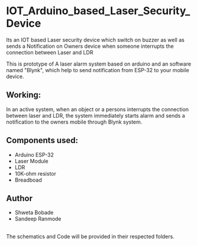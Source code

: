 <H1>IOT_Arduino_based_Laser_Security_Device</H1>
Its an IOT based Laser security device which switch on buzzer as well as sends a Notification on Owners device when someone interrupts the connection between Laser and LDR

This is prototype of A laser alarm system based on arduino and an software named "Blynk",
which help to send notification from ESP-32 to your mobile device.

<h2>Working:</h2><p>
In an active system, when an object or a persons interrupts the connection between laser and
LDR, the system immediately starts alarm and sends a notification to the owners mobile through
Blynk system.

<h2>Components used:</h2>
<ul>
<li>Arduino ESP-32
<li>Laser Module
<li>LDR
<li>10K-ohm resistor
<li>Breadboad
</ul>

<h2>Author</h2>
<ul>
  <li>Shweta Bobade
  <li>Sandeep Ranmode
</ul>
<br>
The schematics and Code will be provided in their respected folders.

